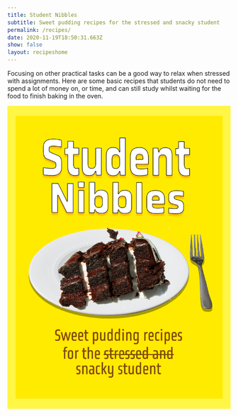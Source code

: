 ```yaml
---
title: Student Nibbles
subtitle: Sweet pudding recipes for the stressed and snacky student
permalink: /recipes/
date: 2020-11-19T18:50:31.663Z
show: false
layout: recipeshome
---
```

Focusing on other practical tasks can be a good way to relax when stressed with assignments. Here are some basic recipes that students do not need to spend a lot of money on, or time, and can still study whilst waiting for the food to finish baking in the oven.

![Yellow background with chocolate cake and fork with subtitle: "Sweet pudding recipes for the stressed and snacky student"](../uploads/student-nibbles-1-.jpg "Student Nibbles")